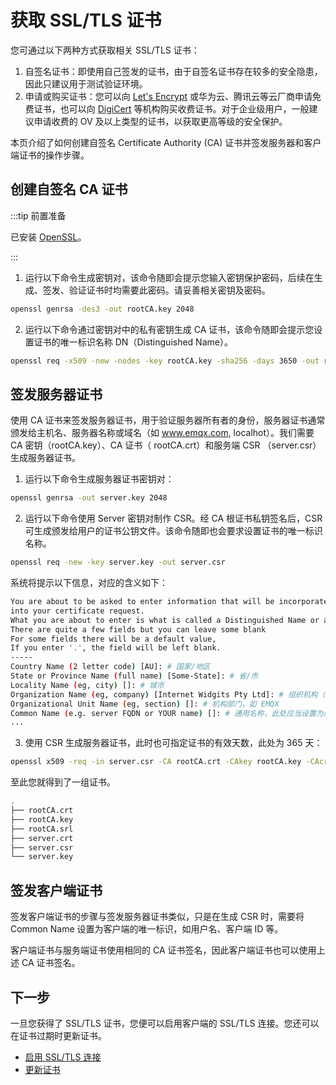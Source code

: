 # 获取 SSL/TLS 证书

您可通过以下两种方式获取相关 SSL/TLS 证书：

1. 自签名证书：即使用自己签发的证书，由于自签名证书存在较多的安全隐患，因此只建议用于测试验证环境。
2. 申请或购买证书：您可以向 [Let's Encrypt](https://letsencrypt.org/zh-cn/) 或华为云、腾讯云等云厂商申请免费证书，也可以向 [DigiCert](https://www.digicert.com/) 等机构购买收费证书。对于企业级用户，一般建议申请收费的 OV 及以上类型的证书，以获取更高等级的安全保护。

本页介绍了如何创建自签名 Certificate Authority (CA) 证书并签发服务器和客户端证书的操作步骤。

## 创建自签名 CA 证书

:::tip 前置准备

已安装 [OpenSSL](https://www.openssl.org/)。

:::

1. 运行以下命令生成密钥对，该命令随即会提示您输入密钥保护密码，后续在生成、签发、验证证书时均需要此密码。请妥善相关密钥及密码。

```bash
openssl genrsa -des3 -out rootCA.key 2048
```

2. 运行以下命令通过密钥对中的私有密钥生成 CA 证书，该命令随即会提示您设置证书的唯一标识名称 DN（Distinguished Name）。

```bash
openssl req -x509 -new -nodes -key rootCA.key -sha256 -days 3650 -out rootCA.crt
```

## 签发服务器证书

使用 CA 证书来签发服务器证书，用于验证服务器所有者的身份，服务器证书通常颁发给主机名、服务器名称或域名（如 www.emqx.com, localhot）。我们需要 CA 密钥（rootCA.key）、CA 证书（ rootCA.crt）和服务端 CSR （server.csr）生成服务器证书。

1. 运行以下命令生成服务器证书密钥对：

```bash
openssl genrsa -out server.key 2048
```

2. 运行以下命令使用 Server 密钥对制作 CSR。经 CA 根证书私钥签名后，CSR 可生成颁发给用户的证书公钥文件。该命令随即也会要求设置证书的唯一标识名称。

```bash
openssl req -new -key server.key -out server.csr
```

  系统将提示以下信息，对应的含义如下：

  ```bash
  You are about to be asked to enter information that will be incorporated
  into your certificate request.
  What you are about to enter is what is called a Distinguished Name or a DN.
  There are quite a few fields but you can leave some blank
  For some fields there will be a default value,
  If you enter '.', the field will be left blank.
  -----
  Country Name (2 letter code) [AU]: # 国家/地区
  State or Province Name (full name) [Some-State]: # 省/市
  Locality Name (eg, city) []: # 城市
  Organization Name (eg, company) [Internet Widgits Pty Ltd]: # 组织机构（或公司名），如 EMQ
  Organizational Unit Name (eg, section) []: # 机构部门，如 EMQX
  Common Name (e.g. server FQDN or YOUR name) []: # 通用名称，此处应当设置为服务器域名如 mqtt.emqx.com
  ...
  ```

3. 使用 CSR 生成服务器证书，此时也可指定证书的有效天数，此处为 365 天：

  ```bash
  openssl x509 -req -in server.csr -CA rootCA.crt -CAkey rootCA.key -CAcreateserial -out server.crt -days 365
  ```

至此您就得到了一组证书。

```bash
.
├── rootCA.crt
├── rootCA.key
├── rootCA.srl
├── server.crt
├── server.csr
└── server.key
```

## 签发客户端证书

签发客户端证书的步骤与签发服务器证书类似，只是在生成 CSR 时，需要将 Common Name 设置为客户端的唯一标识，如用户名、客户端 ID 等。

客户端证书与服务端证书使用相同的 CA 证书签名，因此客户端证书也可以使用上述 CA 证书签名。

## 下一步

一旦您获得了 SSL/TLS 证书，您便可以启用客户端的 SSL/TLS 连接。您还可以在证书过期时更新证书。

- [启用 SSL/TLS 连接](./emqx-mqtt-tls.md)
- [更新证书](./emqx-mqtt-tls.md#更新-ssl-tls-证书)
